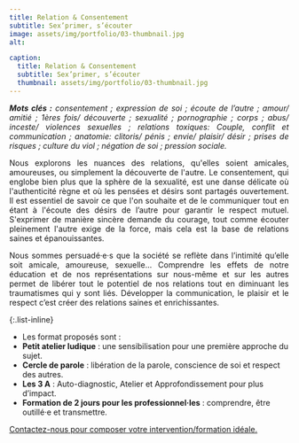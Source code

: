 ```yaml
---
title: Relation & Consentement
subtitle: Sex’primer, s’écouter
image: assets/img/portfolio/03-thumbnail.jpg
alt: 

caption:
  title: Relation & Consentement
  subtitle: Sex’primer, s’écouter
  thumbnail: assets/img/portfolio/03-thumbnail.jpg
---
```

<p style="text-align: justify;"><em><strong>Mots clés :</strong> consentement ; expression de soi ; écoute de l’autre ; amour/ amitié ; 1ères fois/ découverte ; sexualité ; pornographie ; corps ; abus/ inceste/ violences sexuelles ; relations toxiques: Couple, conflit et communication ; anatomie: clitoris/ pénis ; envie/ plaisir/ désir ; prises de risques ; culture du viol ; négation de soi ; pression sociale.</em></p>

<p style="text-align: justify;">Nous explorons les nuances des relations, qu'elles soient amicales, amoureuses, ou simplement la découverte de l'autre. Le consentement, qui englobe bien plus que la sphère de la sexualité, est une danse délicate où l'authenticité règne et où les pensées et désirs sont partagés ouvertement. Il est essentiel de savoir ce que l'on souhaite et de le communiquer tout en étant à l'écoute des désirs de l’autre pour garantir le respect mutuel. S'exprimer de manière sincère demande du courage, tout comme écouter pleinement l'autre exige de la force, mais cela est la base de relations saines et épanouissantes.</p> 

<p style="text-align: justify;">Nous sommes persuadé·e·s que la société se reflète dans l’intimité qu’elle soit amicale, amoureuse, sexuelle… Comprendre les effets de notre éducation et de nos représentations sur nous-même et sur les autres permet de libérer tout le potentiel de nos relations tout en diminuant les traumatismes qui y sont liés. Développer la communication, le plaisir et le respect c’est créer des relations saines et enrichissantes.</p> 

{:.list-inline}
- Les format proposés sont : 
- **Petit atelier ludique** : une sensibilisation pour une première approche du sujet.
- **Cercle de parole** : libération de la parole, conscience de soi et respect des autres.
- **Les 3 A** : Auto-diagnostic, Atelier et Approfondissement pour plus d’impact.
- **Formation de 2 jours pour les professionnel·les** : comprendre, être outillé·e et transmettre.



<a class="nav-link js-scroll-trigger active" href="index.html#contact">Contactez-nous pour composer votre intervention/formation idéale.</a>

